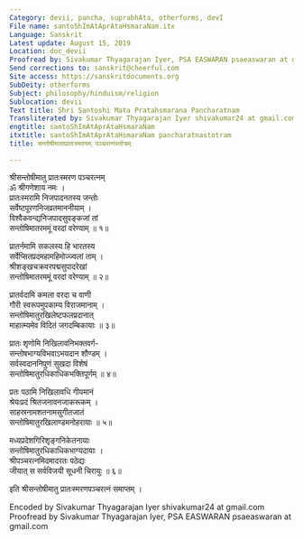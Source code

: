 ```yaml
---
Category: devii, pancha, suprabhAta, otherforms, devI
File name: santoShImAtAprAtaHsmaraNam.itx
Language: Sanskrit
Latest update: August 15, 2019
Location: doc_devii
Proofread by: Sivakumar Thyagarajan Iyer, PSA EASWARAN psaeaswaran at gmail.com
Send corrections to: sanskrit@cheerful.com
Site access: https://sanskritdocuments.org
SubDeity: otherforms
Subject: philosophy/hinduism/religion
Sublocation: devii
Text title: Shri Santoshi Mata Pratahsmarana Pancharatnam
Transliterated by: Sivakumar Thyagarajan Iyer shivakumar24 at gmail.com
engtitle: santoShImAtAprAtaHsmaraNam
itxtitle: santoShImAtAprAtaHsmaraNam pancharatnastotram
title: सन्तोषीमाताप्रातःस्मरणम् पञ्चरत्नस्तोत्रम्

---
```

  
 श्रीसन्तोषीमातु प्रातःस्मरण पञ्चरत्नम्   
ॐ श्रीगणेशाय नमः ।  
प्रातःस्मरामि निजपादनतस्य जन्तोः  
     सर्वेष्टपूरणनिजव्रतमाननीयाम् ।  
विश्वैकवन्द्यनिजपादसुपङ्कजां तां  
     सन्तोषिमातरममूं वरदां वरेण्याम् ॥ १॥  
  
प्रातर्नमामि सकलस्य हि भारतस्य  
     सर्वेप्सितप्रदमहामहिमोज्ज्वलां ताम् ।  
श्रीशङ्खचक्रवरपद्मसुपादरेखां  
     सन्तोषिमातरममूं वरदां वरेण्याम् ॥ २॥  
  
प्रातर्वदामि कमला वरदा च वाणी  
     गौरी स्वरूपमुपकाम्य विराजमानाम् ।  
सन्तोषिमातुरखिलेष्टफलप्रदानात्  
     माहात्म्यमेव विदितं जगदम्बिकायाः ॥ ३॥  
  
प्रातः शृणोमि निखिलावनिभक्तवर्ग-  
     सन्तोषभाग्यविभवाऽभयदान शौण्डम् ।  
सर्वस्वदाननिपुणं सुखदा विशेषं  
     सन्तोषिमातुरधिकाधिकभक्तिपूर्णम् ॥ ४॥  
  
प्रतः पठामि निखिलावधि गीयमानं  
     श्रेयःप्रदं श्रितजनावनजाकरूकम् ।  
साहस्रनामशतनामसुगीतजातं  
     सन्तोषिमातुरखिलाण्डमनोहरायाः ॥ ५॥  
  
मध्यप्रदेशगिरिशृङ्गनिकेतनायाः  
     सन्तोषिमातुरधिकाधिकभाग्यदायाः ।  
श्रीपञ्चरत्नमिदमादरतः पठेद्यः  
     जीयात् स सर्वविजयी सूधनी चिरायुः ॥ ६॥  
  
इति श्रीसन्तोषीमातु प्रातःस्मरणपञ्चरत्नं समाप्तम् ।  
  
Encoded by Sivakumar Thyagarajan Iyer shivakumar24 at gmail.com  
Proofread by Sivakumar Thyagarajan Iyer, PSA EASWARAN psaeaswaran at gmail.com  
  
